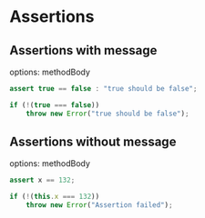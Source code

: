 # Assertions
## Assertions with message
options: methodBody
```java
assert true == false : "true should be false";
```
```typescript
if (!(true === false))
    throw new Error("true should be false");
```

## Assertions without message
options: methodBody
```java
assert x == 132;
```
```typescript
if (!(this.x === 132))
    throw new Error("Assertion failed");
```
